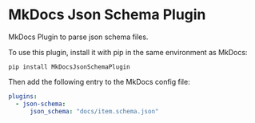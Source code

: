 # MkDocs Json Schema Plugin

MkDocs Plugin to parse json schema files.

To use this plugin, install it with pip in the same environment as MkDocs:

```
pip install MkDocsJsonSchemaPlugin
```

Then add the following entry to the MkDocs config file:

```yml
plugins:
  - json-schema:
      json_schema: "docs/item.schema.json"
```
